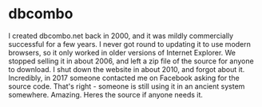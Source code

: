# dbcombo
I created dbcombo.net back in 2000, and it was mildly commercially successful for a few years. I never got round to updating it to use modern browsers, so it only worked in older versions of Internet Explorer. We stopped selling it in about 2006, and left a zip file of the source for anyone to download. I shut down the website in about 2010, and forgot about it. Incredibly, in 2017 someone contacted me on Facebook asking for the source code. That's right - someone is still using it in an ancient system somewhere. Amazing. Heres the source if anyone needs it.
